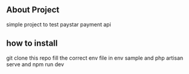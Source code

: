 

## About Project

simple project to test paystar payment api


## how to install

git clone this repo
fill the correct env file in env sample and 
php artisan serve and npm run dev